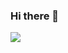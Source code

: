 ### Hi there 👋

![](https://github-readme-stats.vercel.app/api/?username=lukstep&show_icons=true&count_private=true&title_color=79ff97&icon_color=79ff97&text_color=9f9f9f&bg_color=151515)
<!--
**lukstep/lukstep** is a ✨ _special_ ✨ repository because its `README.md` (this file) appears on your GitHub profile.

Here are some ideas to get you started:

- 🔭 I’m currently working on ...
- 🌱 I’m currently learning ...
- 👯 I’m looking to collaborate on ...
- 🤔 I’m looking for help with ...
- 💬 Ask me about ...
- 📫 How to reach me: ...
- 😄 Pronouns: ...
- ⚡ Fun fact: ...
-->
